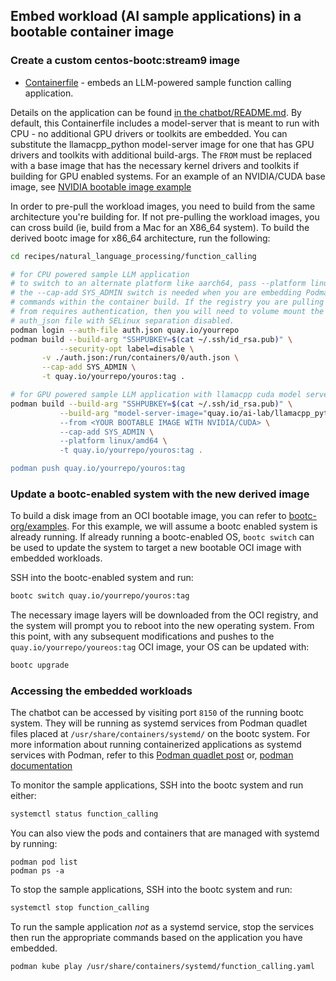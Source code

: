 ## Embed workload (AI sample applications) in a bootable container image

### Create a custom centos-bootc:stream9 image

* [Containerfile](./Containerfile) - embeds an LLM-powered sample function calling application.

Details on the application can be found [in the chatbot/README.md](../README.md). By default, this Containerfile includes a model-server
that is meant to run with CPU - no additional GPU drivers or toolkits are embedded. You can substitute the llamacpp_python model-server image
for one that has GPU drivers and toolkits with additional build-args. The `FROM` must be replaced with a base image that has the necessary
kernel drivers and toolkits if building for GPU enabled systems. For an example of an NVIDIA/CUDA base image,
see [NVIDIA bootable image example](https://gitlab.com/bootc-org/examples/-/tree/main/nvidia?ref_type=heads)

In order to pre-pull the workload images, you need to build from the same architecture you're building for.
If not pre-pulling the workload images, you can cross build (ie, build from a Mac for an X86_64 system).
To build the derived bootc image for x86_64 architecture, run the following:

```bash
cd recipes/natural_language_processing/function_calling

# for CPU powered sample LLM application
# to switch to an alternate platform like aarch64, pass --platform linux/arm64
# the --cap-add SYS_ADMIN switch is needed when you are embedding Podman
# commands within the container build. If the registry you are pulling images
# from requires authentication, then you will need to volume mount the
# auth_json file with SELinux separation disabled.
podman login --auth-file auth.json quay.io/yourrepo
podman build --build-arg "SSHPUBKEY=$(cat ~/.ssh/id_rsa.pub)" \
           --security-opt label=disable \
	   -v ./auth.json:/run/containers/0/auth.json \
	   --cap-add SYS_ADMIN \
	   -t quay.io/yourrepo/youros:tag .

# for GPU powered sample LLM application with llamacpp cuda model server
podman build --build-arg "SSHPUBKEY=$(cat ~/.ssh/id_rsa.pub)" \
           --build-arg "model-server-image="quay.io/ai-lab/llamacpp_python_cuda:latest" \
           --from <YOUR BOOTABLE IMAGE WITH NVIDIA/CUDA> \
           --cap-add SYS_ADMIN \
           --platform linux/amd64 \
           -t quay.io/yourrepo/youros:tag .

podman push quay.io/yourrepo/youros:tag
```

### Update a bootc-enabled system with the new derived image

To build a disk image from an OCI bootable image, you can refer to [bootc-org/examples](https://gitlab.com/bootc-org/examples).
For this example, we will assume a bootc enabled system is already running.
If already running a bootc-enabled OS, `bootc switch` can be used to update the system to target a new bootable OCI image with embedded workloads.

SSH into the bootc-enabled system and run:

```bash
bootc switch quay.io/yourrepo/youros:tag
```

The necessary image layers will be downloaded from the OCI registry, and the system will prompt you to reboot into the new operating system.
From this point, with any subsequent modifications and pushes to the `quay.io/yourrepo/youreos:tag` OCI image, your OS can be updated with:

```bash
bootc upgrade
```

### Accessing the embedded workloads

The chatbot can be accessed by visiting port `8150` of the running bootc system.
They will be running as systemd services from Podman quadlet files placed at `/usr/share/containers/systemd/` on the bootc system.
For more information about running containerized applications as systemd services with Podman, refer to this
[Podman quadlet post](https://www.redhat.com/sysadmin/quadlet-podman) or, [podman documentation](https://podman.io/docs)

To monitor the sample applications, SSH into the bootc system and run either:

```bash
systemctl status function_calling
```

You can also view the pods and containers that are managed with systemd by running:

```
podman pod list
podman ps -a
```

To stop the sample applications, SSH into the bootc system and run:

```bash
systemctl stop function_calling
```

To run the sample application _not_ as a systemd service, stop the services then
run the appropriate commands based on the application you have embedded.

```bash
podman kube play /usr/share/containers/systemd/function_calling.yaml
```
